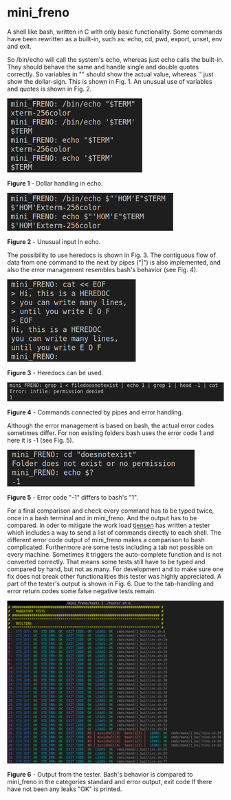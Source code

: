 # mini_freno
A shell like bash, written in C with only basic functionality. Some commands have been rewritten as a built-in, such as: echo, cd, pwd, export, unset, env and exit.

So /bin/echo will call the system's echo, whereas just echo calls the built-in. They should behave the same and handle single and double quotes correctly. So variables in "" should show the actual value, whereas '' just show the dollar-sign. This is shown in Fig. 1. An unusual use of variables and quotes is shown in Fig. 2.

![Screenshot echo compare](mini_echo_dollar.png)

**Figure 1** - Dollar handling in echo.

![Screenshot echo input](mini_echo_compare.png)

**Figure 2** - Unusual input in echo.

The possibility to use heredocs is shown in Fig. 3. The contiguous flow of data from one command to the next by pipes ("|") is also implemented, and also the error management resembles bash's behavior (see Fig. 4). 

![Screenshot heredoc](mini_heredoc.png)

**Figure 3** - Heredocs can be used.

![Screenshot pipe error](mini_pipe_errorhandling.png)

**Figure 4** - Commands connected by pipes and error handling.

Although the error management is based on bash, the actual error codes sometimes differ. For non existing folders bash uses the error code 1 and here it is -1 (see Fig. 5).

![Screenshot error number](mini_error_numbers.png)

**Figure 5** - Error code "-1" differs to bash's "1".

 For a final comparison and check every command has to be typed twice, once in a bash terminal and in mini_freno. And the output has to be compared. In oder to mitigate the work load [tjensen](https://github.com/tjensen42/42-minishell) has written a tester which includes a way to send a list of commands directly to each shell. The different error code output of mini_freno makes a comparison to bash complicated. Furthermore are some tests including a tab not possible on every machine. Sometimes it triggers the auto-complete function and is not converted correctly. That means some tests still have to be typed and compared by hand, but not as many. For development and to make sure one fix does not break other functionalities this tester was highly appreciated. A part of the tester's output is shown in Fig. 6. Due to the tab-handling and error return codes some false negative tests remain.

 ![Screenshot tester](mini_tester.png)

**Figure 6** - Output from the tester. Bash's behavior is compared to mini_freno in the categories standard and error output, exit code If there have not been any leaks "OK" is printed.

